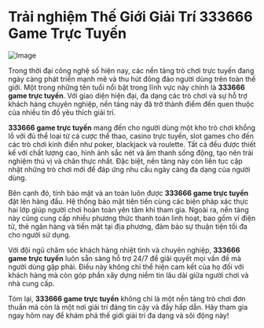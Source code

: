 # Trải nghiệm Thế Giới Giải Trí 333666 Game Trực Tuyến

![Image](https://github.com/user-attachments/assets/bd51ea9f-0666-407b-a7a7-98ead6de688c)

Trong thời đại công nghệ số hiện nay, các nền tảng trò chơi trực tuyến đang ngày càng phát triển mạnh mẽ và thu hút đông đảo người dùng trên toàn thế giới. Một trong những tên tuổi nổi bật trong lĩnh vực này chính là **333666 game trực tuyến**. Với giao diện hiện đại, đa dạng các trò chơi và sự hỗ trợ khách hàng chuyên nghiệp, nền tảng này đã trở thành điểm đến quen thuộc của nhiều tín đồ yêu thích giải trí.

**333666 game trực tuyến** mang đến cho người dùng một kho trò chơi khổng lồ với đủ thể loại từ cá cược thể thao, casino trực tuyến, slot games cho đến các trò chơi kinh điển như poker, blackjack và roulette. Tất cả đều được thiết kế với chất lượng cao, hình ảnh sắc nét và âm thanh sống động, tạo nên trải nghiệm thú vị và chân thực nhất. Đặc biệt, nền tảng này còn liên tục cập nhật những trò chơi mới để đáp ứng nhu cầu ngày càng đa dạng của người dùng.

Bên cạnh đó, tính bảo mật và an toàn luôn được **333666 game trực tuyến** đặt lên hàng đầu. Hệ thống bảo mật tiên tiến cùng các biện pháp xác thực hai lớp giúp người chơi hoàn toàn yên tâm khi tham gia. Ngoài ra, nền tảng này cũng cung cấp nhiều phương thức thanh toán linh hoạt, bao gồm ví điện tử, thẻ ngân hàng và tiền mặt tại địa phương, đảm bảo sự thuận tiện tối đa cho người sử dụng.

Với đội ngũ chăm sóc khách hàng nhiệt tình và chuyên nghiệp, **333666 game trực tuyến** luôn sẵn sàng hỗ trợ 24/7 để giải quyết mọi vấn đề mà người dùng gặp phải. Điều này không chỉ thể hiện cam kết của họ đối với khách hàng mà còn góp phần xây dựng niềm tin lâu dài giữa người chơi và nhà cung cấp.

Tóm lại, **333666 game trực tuyến** không chỉ là một nền tảng trò chơi đơn thuần mà còn là một nơi giải trí đáng tin cậy và đầy hấp dẫn. Hãy tham gia ngay hôm nay để khám phá thế giới giải trí đa dạng và sôi động này!
